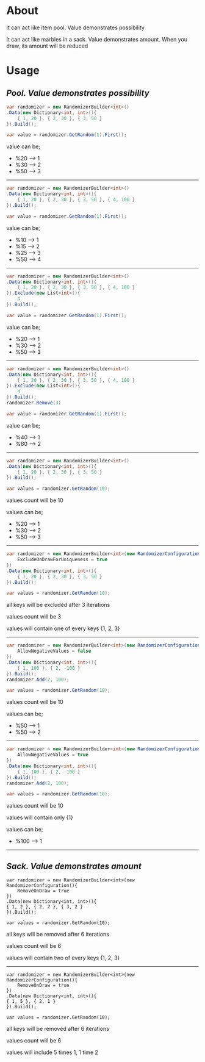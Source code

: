 # About

It can act like item pool. Value demonstrates possibility

It can act like marbles in a sack. Value demonstrates amount. When you draw, its amount will be reduced

# Usage

*Pool. Value demonstrates possibility*
-
``` c#
var randomizer = new RandomizerBuilder<int>()
.Data(new Dictionary<int, int>(){
    { 1, 20 }, { 2, 30 }, { 3, 50 }
}).Build();

var value = randomizer.GetRandom(1).First();
```
value can be;
* %20 --> 1
* %30 --> 2
* %50 --> 3

---
``` c#
var randomizer = new RandomizerBuilder<int>()
.Data(new Dictionary<int, int>(){
    { 1, 20 }, { 2, 30 }, { 3, 50 }, { 4, 100 }
}).Build();

var value = randomizer.GetRandom(1).First();
```
value can be;
* %10 --> 1
* %15 --> 2
* %25 --> 3
* %50 --> 4

---
``` c#
var randomizer = new RandomizerBuilder<int>()
.Data(new Dictionary<int, int>(){
    { 1, 20 }, { 2, 30 }, { 3, 50 }, { 4, 100 }
}).Exclude(new List<int>(){
    4
}).Build();

var value = randomizer.GetRandom(1).First();
```
value can be;
* %20 --> 1
* %30 --> 2
* %50 --> 3

---
``` c#
var randomizer = new RandomizerBuilder<int>()
.Data(new Dictionary<int, int>(){
    { 1, 20 }, { 2, 30 }, { 3, 50 }, { 4, 100 }
}).Exclude(new List<int>(){
    4
}).Build();
randomizer.Remove(3)

var value = randomizer.GetRandom(1).First();
```
value can be;
* %40 --> 1
* %60 --> 2

---
``` c#
var randomizer = new RandomizerBuilder<int>()
.Data(new Dictionary<int, int>(){
    { 1, 20 }, { 2, 30 }, { 3, 50 }
}).Build();

var values = randomizer.GetRandom(10);
```
values count will be 10

values can be;
* %20 --> 1
* %30 --> 2
* %50 --> 3

---
``` c#
var randomizer = new RandomizerBuilder<int>(new RandomizerConfiguration(){
    ExcludeOnDrawForUniqueness = true
})
.Data(new Dictionary<int, int>(){
    { 1, 20 }, { 2, 30 }, { 3, 50 }
}).Build();

var values = randomizer.GetRandom(10);
```
all keys will be excluded after 3 iterations

values count will be 3

values will contain one of every keys {1, 2, 3}

---
``` c#
var randomizer = new RandomizerBuilder<int>(new RandomizerConfiguration(){
    AllowNegativeValues = false
})
.Data(new Dictionary<int, int>(){
    { 1, 100 }, { 2, -100 }
}).Build();
randomizer.Add(2, 100);

var values = randomizer.GetRandom(10);
```
values count will be 10

values can be;
* %50 --> 1
* %50 --> 2

---
``` c#
var randomizer = new RandomizerBuilder<int>(new RandomizerConfiguration(){
    AllowNegativeValues = true
})
.Data(new Dictionary<int, int>(){
    { 1, 100 }, { 2, -100 }
}).Build();
randomizer.Add(2, 100);

var values = randomizer.GetRandom(10);
```
values count will be 10

values will contain only {1}

values can be;
* %100 --> 1

---
*Sack. Value demonstrates amount*
-

```
var randomizer = new RandomizerBuilder<int>(new RandomizerConfiguration(){
    RemoveOnDraw = true
})
.Data(new Dictionary<int, int>(){
{ 1, 2 }, { 2, 2 }, { 3, 2 }
}).Build();

var values = randomizer.GetRandom(10);
```
all keys will be removed after 6 iterations

values count will be 6

values will contain two of every keys {1, 2, 3}

---
```
var randomizer = new RandomizerBuilder<int>(new RandomizerConfiguration(){
    RemoveOnDraw = true
})
.Data(new Dictionary<int, int>(){
{ 1, 5 }, { 2, 1 }
}).Build();

var values = randomizer.GetRandom(10);
```
all keys will be removed after 6 iterations

values count will be 6

values will include 5 times 1, 1 time 2